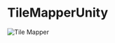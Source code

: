 # TileMapperUnity

![Tile Mapper](https://media.discordapp.net/attachments/488075717800624158/488812685454999552/unknown.png?width=720&height=703)

